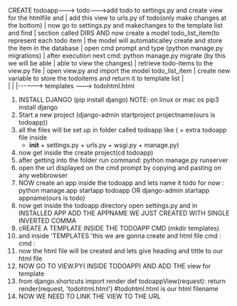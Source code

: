 CREATE todoapp---> todo--->add todo to settings.py and create view for the htmlfile and 
        |                  add this view to urls.py of todo(only make changes at the bottom)
        |                  now go to settings.py and makechanges to the template list and find 
        |                  section called DIRS AND now create a model todo_list_item(to represent each todo item 
        |                  the model will automaticalley create and store the item in the database
        |                  open cmd prompt and type (python manage.py migrations)
        |                  after execution next cmd: python manage.py migrate (by this we will be able
        |                   able to view the changes)
        |                  retrieve todo-items to the view.py file
        |                  open view.py and import the model todo_list_item
        |                  create new variable to store the todoitems and return it to template list
        |                  
        |
        |
        |------> templates ---> todohtml.html


1. INSTALL DJANGO (pip install django) NOTE: on linux or mac os pip3 install django
2. Start a new project (django-admin startproject projectname(ours is todoapp))
3. all the files will be set up in folder called todoapp like ( + extra todoapp file inside
   + __init__ + settings.py + urls.py + wsgi.py + manage.py)
4. now get inside the create project(cd todoapp)
5. after getting into the folder run command: python manage.py runserver
6. open the url displayed on the cmd prompt by copying and pasting on any webbrowser
7. NOW create an app inside the todoapp and lets name it todo for now :
    python manage.app startapp todoapp
                OR
    django-admin startapp appname(ours is todo)
8. now get inside the todoapp directory open settings.py and in INSTALLED APP ADD THE APPNAME
   WE JUST CREATED WITH SINGLE INVERTED COMMA
9. cREATE A TEMPLATE INSIDE THE TODOAPP CMD (mkdir templates)
10. and inside  'TEMPLATES 'this we are gonna create and html file cmd :
           cmd :
11. now the html file will be created and lets give heading and tittle to our html file
12. NOW GO TO VIEW.PY( INSIDE TODOAPP) AND ADD THE view for template
13. from django.shortcuts import render
    def todoappView(request):
    return render(request, 'todohtml.html')        #todohtml.html is our html filename
14. NOW WE NEED TO LINK THE VIEW TO THE URL 
